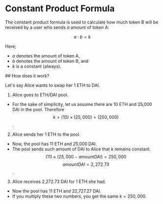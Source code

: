 # Constant Product Formula

The constant product formula is used to calculate how much token B will be received by a user who sends $a$ amount of token A:

$$ a \cdot b = k $$

Here;
- $a$ denotes the amount of token A,
- $b$ denotes the amount of token B, and
- $k$ is a constant (always).

## How does it work?

Let's say Alice wants to swap her 1 ETH to DAI.

1. Alice goes to ETH/DAI pool.
- For the sake of simplicity, let us assume there are 10 ETH and 25,000 DAI in the pool. Therefore
$$k = (10) \times (25,000) = (250,000)$$.

2. Alice sends her 1 ETH to the pool.
- Now, the pool has 11 ETH and 25,000 DAI.
- The pool sends such amount of DAI to Alice that $k$ remains constant.
$$(11) \times (25,000 - amountDAI) = 250,000$$
$$amountDAI = 2,272.73$$.

3. Alice receives 2,272.73 DAI for 1 ETH she had.
- Now the pool has 11 ETH and 22,727.27 DAI.
- If you multiply these two numbers, you get the same $k=250,000$.